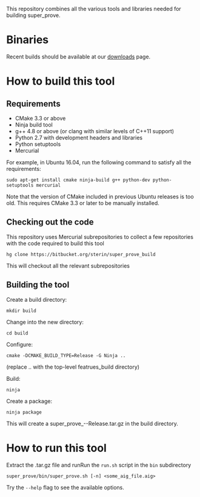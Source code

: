 This repository combines all the various tools and libraries needed for building super_prove.

# Binaries

Recent builds should be available at our [downloads](http://downloads.bvsrc.org/super_prove/) page.

# How to build this tool #

## Requirements

* CMake 3.3 or above
* Ninja build tool
* g++ 4.8 or above (or clang with similar levels of C++11 support)
* Python 2.7 with development headers and libraries
* Python setuptools
* Mercurial

For example, in Ubuntu 16.04, run the following command to satisfy all the requirements:

    sudo apt-get install cmake ninja-build g++ python-dev python-setuptools mercurial

Note that the version of CMake included in previous Ubuntu releases is too old. This requires CMake 3.3 or later to be manually installed.

## Checking out the code ##

This repository uses Mercurial subrepositories to collect a few repositories with the code required to build this tool

    hg clone https://bitbucket.org/sterin/super_prove_build

This will checkout all the relevant subrepositories

## Building the tool ##

Create a build directory:

    mkdir build

Change into the new directory:

    cd build

Configure:

    cmake -DCMAKE_BUILD_TYPE=Release -G Ninja ..

(replace .. with the top-level featrues_build directory)

Build:

    ninja

Create a package:

    ninja package

This will create a super_prove_<version>-<OS>-Release.tar.gz in the build directory.

# How to run this tool #

Extract the .tar.gz file and runRun the `run.sh` script in the `bin` subdirectory

    super_prove/bin/super_prove.sh [-n] <some_aig_file.aig>

Try the `--help` flag to see the available options.
